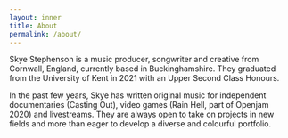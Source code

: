 ```yaml
---
layout: inner
title: About
permalink: /about/
---
```


Skye Stephenson is a music producer, songwriter and creative from Cornwall, England, currently based in Buckinghamshire. 
They graduated from the University of Kent in 2021 with an Upper Second Class Honours.

In the past few years, Skye has written original music for independent documentaries (Casting Out), video games (Rain Hell, part of Openjam 2020) and livestreams. 
They are always open to take on projects in new fields and more than eager to develop a diverse and colourful portfolio.